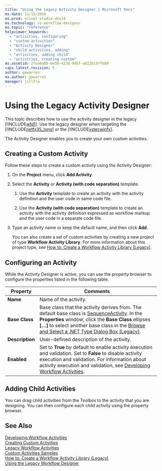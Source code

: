```yaml
---
title: "Using the Legacy Activity Designer | Microsoft Docs"
ms.date: 11/15/2016
ms.prod: visual-studio-dev14
ms.technology: vs-workflow-designer
ms.topic: "reference"
helpviewer_keywords: 
  - "activities, configuring"
  - "custom activities"
  - "Activity Designer"
  - "child activities, adding"
  - "activities, adding child"
  - "activities, creating custom"
ms.assetid: 2fea8a05-6e58-423d-94bf-a822b15ffb80
caps.latest.revision: 5
author: gewarren
ms.author: gewarren
manager: jillfra
---
```

# Using the Legacy Activity Designer
This topic describes how to use the activity designer in the legacy [!INCLUDE[wfd1](../includes/wfd1-md.md)]. Use the legacy designer when targeting the [!INCLUDE[netfx35_long](../includes/netfx35-long-md.md)] or the [!INCLUDE[vstecwinfx](../includes/vstecwinfx-md.md)].  
  
 The Activity Designer enables you to create your own custom activities.  
  
## Creating a Custom Activity  
 Follow these steps to create a custom activity using the Activity Designer:  
  
1. On the **Project** menu, click **Add Activity**.  
  
2. Select the **Activity** or **Activity (with code separation)** template.  
  
   1. Use the **Activity** template to create an activity with the activity definition and the user code in same code file.  
  
   2. Use the **Activity (with code separation)** template to create an activity with the activity definition expressed as workflow markup and the user code in a separate code file.  
  
3. Type an activity name or keep the default name, and then click **Add**.  
  
   You can also create a set of custom activities by creating a new project of type **Workflow Activity Library**. For more information about this project type, see [How to: Create a Workflow Activity Library (Legacy)](../workflow-designer/how-to-create-a-workflow-activity-library-legacy.md).  
  
## Configuring an Activity  
 While the Activity Designer is active, you can use the property browser to configure the properties listed in the following table.  
  
|Property|Comments|  
|--------------|--------------|  
|**Name**|Name of the activity.|  
|**Base Class**|Base class that the activity derives from. The default base class is [SequenceActivity](http://go.microsoft.com/fwlink?LinkID=65020). In the **Properties** window, click the **Base Class** ellipses **[…]** to select another base class in the [Browse and Select a .NET Type Dialog Box (Legacy)](../workflow-designer/browse-and-select-a-dotnet-type-dialog-box-legacy.md).|  
|**Description**|User-defined description of the activity.|  
|**Enabled**|Set to **True** by default to enable activity execution and validation. Set to **False** to disable activity execution and validation. For information about activity execution and validation, see [Developing Workflow Activities](http://go.microsoft.com/fwlink?LinkID=65024).|  
  
## Adding Child Activities  
 You can drag child activities from the Toolbox to the activity that you are designing. You can then configure each child activity using the property browser.  
  
## See Also  
 [Developing Workflow Activities](http://go.microsoft.com/fwlink?LinkID=65024)   
 [Creating Custom Activities](http://go.microsoft.com/fwlink?LinkID=65021)   
 [Legacy Workflow Activities](../workflow-designer/legacy-workflow-activities.md)   
 [Custom Activities Samples](http://go.microsoft.com/fwlink?LinkID=65022)   
 [How to: Create a Workflow Activity Library (Legacy)](../workflow-designer/how-to-create-a-workflow-activity-library-legacy.md)   
 [Using the Legacy Workflow Designer](../workflow-designer/using-the-legacy-workflow-designer.md)